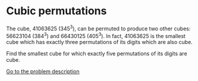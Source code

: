 Cubic permutations
==================

<p>The cube, 41063625 (345<sup>3</sup>), can be permuted to produce two other cubes: 56623104 (384<sup>3</sup>) and 66430125 (405<sup>3</sup>). In fact, 41063625 is the smallest cube which has exactly three permutations of its digits which are also cube.</p>
<p>Find the smallest cube for which exactly five permutations of its digits are cube.</p>



[Go to the problem description](https://projecteuler.net/problem=62)
